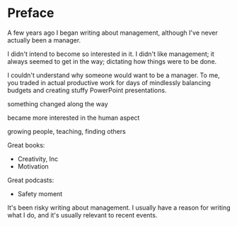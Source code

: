 # Preface

A few years ago I began writing about management, although I've never actually been a manager.

I didn't intend to become so interested in it. I didn't like management; it always seemed to get in the way; dictating how things were to be done.

I couldn't understand why someone would want to be a manager. To me, you traded in actual productive work for days of mindlessly balancing budgets and creating stuffy PowerPoint presentations.

something changed along the way

became more interested in the human aspect

growing people, teaching, finding others

Great books:
- Creativity, Inc
- Motivation

Great podcasts:
- Safety moment

It's been risky writing about management. I usually have a reason for writing what I do, and it's usually relevant to recent events. 
